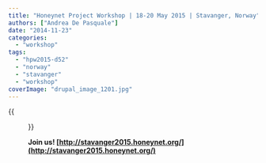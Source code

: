 ```yaml
---
title: "Honeynet Project Workshop | 18-20 May 2015 | Stavanger, Norway"
authors: ["Andrea De Pasquale"]
date: "2014-11-23"
categories: 
  - "workshop"
tags: 
  - "hpw2015-d52"
  - "norway"
  - "stavanger"
  - "workshop"
coverImage: "drupal_image_1201.jpg"
---
```

{{<figure src="images/banner.png" alt="Banner" width="50%">}}

**Join us! [http://stavanger2015.honeynet.org/](http://stavanger2015.honeynet.org/)**
